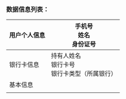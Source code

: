 ### 数据信息列表：

| 用户个人信息 | 手机号<br />姓名<br />身份证号<br />                       |
| ------------ | ---------------------------------------------------------- |
| 银行卡信息   | 持有人姓名<br />银行卡号<br />银行卡类型（所属银行）<br /> |
| 基本信息     |                                                            |
|              |                                                            |

